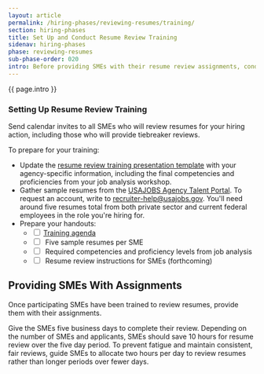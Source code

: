 ```yaml
---
layout: article
permalink: /hiring-phases/reviewing-resumes/training/
section: hiring-phases
title: Set Up and Conduct Resume Review Training
sidenav: hiring-phases
phase: reviewing-resumes
sub-phase-order: 020
intro: Before providing SMEs with their resume review assignments, conduct a two-hour training on how to review resumes. Optionally, follow your training with a one-hour guided resume review session, where you'll provide SMEs with their assignments and review resumes as a group.
---
```


<p class="usa-intro">
  {{ page.intro }}
</p>

### Setting Up Resume Review Training

Send calendar invites to all SMEs who will review resumes for your hiring action, including those who will provide tiebreaker reviews.


To prepare for your training:
<ul>
  <li>
    Update the <a href="{{ site.baseurl }}/toolkit/reviewing-resumes/sme-training-resume-review.pptx">resume review training presentation template</a> with your agency-specific information, including the final competencies and proficiencies from your job analysis workshop.
  </li>
  <li>
    Gather sample resumes from the <a href="https://agencyportal.usajobs.gov/">USAJOBS Agency Talent Portal</a>. To request an account, write to <a href="mailto:recruiter-help@usajobs.gov">recruiter-help@usajobs.gov</a>. You'll need around five resumes total from both private sector and current federal employees in the role you're hiring for.  
  </li>
  <li>
    Prepare your handouts:
    <ul>
      <li>
        <input type="checkbox" name="item1">&nbsp;<a href="{{ site.baseurl }}/toolkit/reviewing-resumes/resume-review-training-agenda/">Training agenda</a></li>
      <li>
        <input type="checkbox" name="item2">&nbsp; Five sample resumes per SME
      </li>
      <li>
        <input type="checkbox" name="item3">&nbsp; Required competencies and proficiency levels from job analysis
      </li>
      <li>
        <input type="checkbox" name="item4">&nbsp; Resume review instructions for SMEs (forthcoming)
      </li>
    </ul>
  </li>
</ul>


## Providing SMEs With Assignments

Once participating SMEs have been trained to review resumes, provide them with their assignments.

Give the SMEs five business days to complete their review. Depending on the number of SMEs and applicants, SMEs should save 10 hours for resume review over the five day period. To prevent fatigue and maintain consistent, fair reviews, guide SMEs to allocate two hours per day to review resumes rather than longer periods over fewer days.
